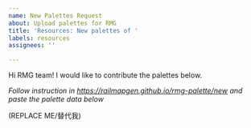 ```yaml
---
name: New Palettes Request
about: Upload palettes for RMG
title: 'Resources: New palettes of '
labels: resources
assignees: ''

---
```


Hi RMG team! I would like to contribute the palettes below.

_Follow instruction in https://railmapgen.github.io/rmg-palette/new and paste the palette data below_

(REPLACE ME/替代我)
